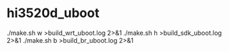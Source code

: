 # hi3520d_uboot

./make.sh w >build_wrt_uboot.log 2>&1
./make.sh h >build_sdk_uboot.log 2>&1
./make.sh b >build_br_uboot.log 2>&1
